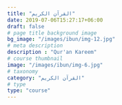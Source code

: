 ```yaml
---
title: "القرآن الكريم"
date: 2019-07-06T15:27:17+06:00
draft: false
# page title background image
bg_image: "/images/ibun/img-12.jpg"
# meta description
description : "Qur'an Kareem"
# course thumbnail
image: "/images/ibun/img-6.jpg"
# taxonomy
category: "القرآن الكريم"
# type
type: "course"
---
```

